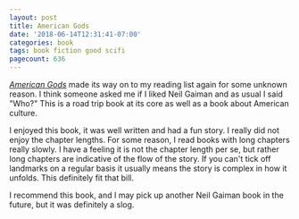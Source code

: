 ```yaml
---
layout: post
title: American Gods
date: '2018-06-14T12:31:41-07:00'
categories: book
tags: book fiction good scifi
pagecount: 636
---
```


[*American Gods*][book-amaz] made its way on to my reading list again for some unknown reason. I
think someone asked me if I liked Neil Gaiman and as usual I said "Who?" This is a road trip book
at its core as well as a book about American culture.

I enjoyed this book, it was well written and had a fun story. I really did not enjoy the chapter
lengths. For some reason, I read books with long chapters really slowly. I have a feeling it is not
the chapter length per se, but rather long chapters are indicative of the flow of the story. If you
can't tick off landmarks on a regular basis it usually means the story is complex in how it unfolds.
This definitely fit that bill.

I recommend this book, and I may pick up another Neil Gaiman book in the future, but it was
definitely a slog.

[book-amaz]:      https://amzn.to/2JCdSjE

